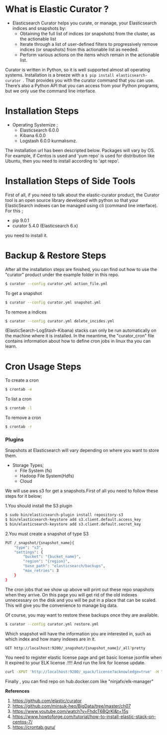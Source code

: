 
# What is Elastic Curator ?

- Elasticsearch Curator helps you curate, or manage, your Elasticsearch indices and snapshots by:
  - Obtaining the full list of indices (or snapshots) from the cluster, as the actionable list
  - Iterate through a list of user-defined filters to progressively remove indices (or snapshots) from this actionable list as needed.
  - Perform various actions on the items which remain in the actionable list.

Curator is written in Python, so it is well supported almost all operating systems. Installation is a breeze with a 
```$ pip install elasticsearch-curator ```. That provides you with the curator command that you can use. There’s also a Python API that you can access from your Python programs, but we only use the command line interface.

# Installation Steps
  - Operating Systemize ;
     - Elasticsearch 6.0.0
     - Kibana 6.0.0
     - Logstash 6.0.0  kurmalısınız. 

The installation url has been descripted below. Packages will vary by OS. For example, if Centos is used and 'yum repo' is used for distribution like Ubuntu, then you need to install according to 'apt repo'.

# Installation Steps of Side Tools
  First of all, if you need to talk about the elastic-curator product, the Curator tool is an open source library developed with python so that your ElasticSearch indexes can be managed using cli (command line interface). For this ;

  - pip 9.0.1 
  - curator 5.4.0 (Elasticsearch 6.x)
  
you need to install it.

# Backup & Restore Steps

After all the installation steps are finished, you can find out how to use the "curator" product under the example folder in this repo.

```sh
$ curator --config curator.yml action_file.yml
```
To get a snapshot
```sh
$ curator --config curator.yml snapshot.yml
```
To remove a indices
```sh
$ curator --config curator.yml delete_incides.yml
```

(ElasticSearch-LogStash-Kibana) stacks can only be run automatically on the machine where it is installed. In the meantime, the "curator_cron" file contains information about how to define cron jobs in linux tha you can learn.

# Cron Usage Steps

To create a cron
```sh
$ crontab -e 
```

To list a cron
```sh
$ crontab -l
```

To remove a cron
```sh
$ crontab -r
```

### Plugins
Snapshots at Elasticsearch will vary depending on where you want to store them.

- Storage Types;
     -  File System (fs)
     -  Hadoop File System(Hdfs)
     -  Cloud 

We will use aws s3 for get a snapshots.First of all you need to follow these steps for it below;

1.You should install the S3 plugin

```sh
$ sudo bin/elasticsearch-plugin install repository-s3
$ bin/elasticsearch-keystore add s3.client.default.access_key
$ bin/elasticsearch-keystore add s3.client.default.secret_key
```

2.You must create a snapshot of type S3

```sh
PUT /_snapshot/{snapshot_name}{
    "type": "s3",
    "settings": {
        "bucket": "{bucket_name}",
        "region": "{region}",
        "base_path": "elasticsearch/backups",
        "max_retries": 3
    }
}
```


The cron jobs that we show up above will print out these repo snapshots when they arrive. On this page you will get rid of the old indexes unnecessary on the disk and you will be put in a place that can be scaled. This will give you the convenience to manage big data.

Of course, you may want to restore these backups once they are available.

```sh
$ curator --config curator.yml restore.yml
```

Which snapshot will have the information you are interested in, such as which index and how many indexes are in it.

```sh
GET http://localhost:9200/_snapshot/{snapshot_name}/_all?pretty 
```

You need to register elastic license page and get basic license jsonfile when It expired to your ELK license .!!!! And run the link for license update.

```sh
curl -XPUT 'http://localhost:9200/_xpack/license?acknowledge=true' -H "Content-Type: application/json" -d @license.json
```

Finally , you can find repo on hub.docker.com like "ninjafx/elk-manager"


**References**
1. https://github.com/elastic/curator
2. https://github.com/minsuk-heo/BigData/tree/master/ch07
3. https://www.youtube.com/watch?v=FhdcT6BQrKI&t=15s
4. https://www.howtoforge.com/tutorial/how-to-install-elastic-stack-on-centos-7/
5. https://crontab.guru/
